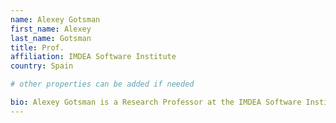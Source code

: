 ```yaml
---
name: Alexey Gotsman
first_name: Alexey
last_name: Gotsman
title: Prof.
affiliation: IMDEA Software Institute
country: Spain

# other properties can be added if needed

bio: Alexey Gotsman is a Research Professor at the IMDEA Software Institute in Madrid, Spain and a Visiting Academic at Amazon Web Services. He joined IMDEA after earning his PhD at the University of Cambridge, UK. His research interests are at the intersection of software verification and distributed computing.
---
```

